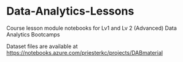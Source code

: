 # Data-Analytics-Lessons
Course lesson module notebooks for Lv1 and Lv 2 (Advanced) Data Analytics Bootcamps

Dataset files are available at https://notebooks.azure.com/priesterkc/projects/DABmaterial
